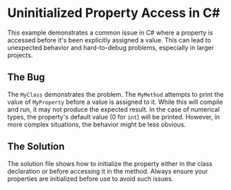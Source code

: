 # Uninitialized Property Access in C#

This example demonstrates a common issue in C# where a property is accessed before it's been explicitly assigned a value.  This can lead to unexpected behavior and hard-to-debug problems, especially in larger projects.

## The Bug

The `MyClass` demonstrates the problem. The `MyMethod` attempts to print the value of `MyProperty` before a value is assigned to it.  While this will compile and run, it may not produce the expected result. In the case of numerical types, the property's default value (0 for `int`) will be printed.  However, in more complex situations, the behavior might be less obvious. 

## The Solution

The solution file shows how to initialize the property either in the class declaration or before accessing it in the method.  Always ensure your properties are initialized before use to avoid such issues.